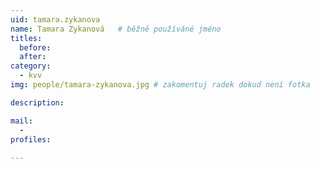 ```yaml
---
uid: tamara.zykanova
name: Tamara Zykanová  	# běžně používáné jméno
titles:
  before: 
  after:
category:
  - kvv
img: people/tamara-zykanova.jpg # zakomentuj radek dokud není fotka

description:

mail:
  - 
profiles:
 
---
```

